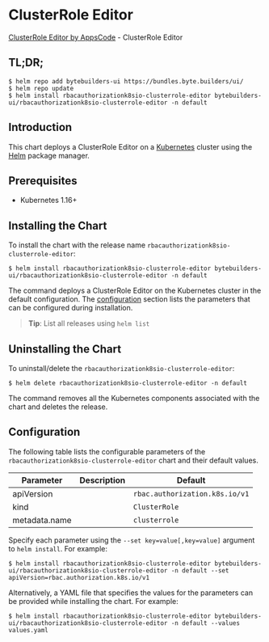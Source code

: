 # ClusterRole Editor

[ClusterRole Editor by AppsCode](https://byte.builders) - ClusterRole Editor

## TL;DR;

```console
$ helm repo add bytebuilders-ui https://bundles.byte.builders/ui/
$ helm repo update
$ helm install rbacauthorizationk8sio-clusterrole-editor bytebuilders-ui/rbacauthorizationk8sio-clusterrole-editor -n default
```

## Introduction

This chart deploys a ClusterRole Editor on a [Kubernetes](http://kubernetes.io) cluster using the [Helm](https://helm.sh) package manager.

## Prerequisites

- Kubernetes 1.16+

## Installing the Chart

To install the chart with the release name `rbacauthorizationk8sio-clusterrole-editor`:

```console
$ helm install rbacauthorizationk8sio-clusterrole-editor bytebuilders-ui/rbacauthorizationk8sio-clusterrole-editor -n default
```

The command deploys a ClusterRole Editor on the Kubernetes cluster in the default configuration. The [configuration](#configuration) section lists the parameters that can be configured during installation.

> **Tip**: List all releases using `helm list`

## Uninstalling the Chart

To uninstall/delete the `rbacauthorizationk8sio-clusterrole-editor`:

```console
$ helm delete rbacauthorizationk8sio-clusterrole-editor -n default
```

The command removes all the Kubernetes components associated with the chart and deletes the release.

## Configuration

The following table lists the configurable parameters of the `rbacauthorizationk8sio-clusterrole-editor` chart and their default values.

|   Parameter   | Description |            Default             |
|---------------|-------------|--------------------------------|
| apiVersion    |             | `rbac.authorization.k8s.io/v1` |
| kind          |             | `ClusterRole`                  |
| metadata.name |             | `clusterrole`                  |


Specify each parameter using the `--set key=value[,key=value]` argument to `helm install`. For example:

```console
$ helm install rbacauthorizationk8sio-clusterrole-editor bytebuilders-ui/rbacauthorizationk8sio-clusterrole-editor -n default --set apiVersion=rbac.authorization.k8s.io/v1
```

Alternatively, a YAML file that specifies the values for the parameters can be provided while
installing the chart. For example:

```console
$ helm install rbacauthorizationk8sio-clusterrole-editor bytebuilders-ui/rbacauthorizationk8sio-clusterrole-editor -n default --values values.yaml
```
